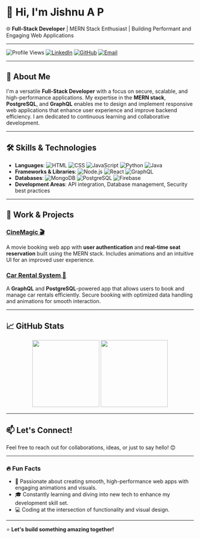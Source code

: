 # 👋 Hi, I'm Jishnu A P

🌐 **Full-Stack Developer** | MERN Stack Enthusiast | Building Performant and Engaging Web Applications

---

![Profile Views](https://komarev.com/ghpvc/?username=APJishnu&color=blueviolet&style=flat-square)
[![LinkedIn](https://img.shields.io/badge/-LinkedIn-0e76a8?logo=linkedin&logoColor=white&style=flat-square)](https://linkedin.com/in/jishnu-ap-335184308)
[![GitHub](https://img.shields.io/badge/GitHub-APJishnu-black?logo=github&logoColor=white&style=flat-square)](https://github.com/APJishnu)
[![Email](https://img.shields.io/badge/-Email-d14836?logo=gmail&logoColor=white&style=flat-square)](mailto:apjishnu23@gmail.com)

---

## 🚀 About Me

I'm a versatile **Full-Stack Developer** with a focus on secure, scalable, and high-performance applications. My expertise in the **MERN stack**, **PostgreSQL**, and **GraphQL** enables me to design and implement responsive web applications that enhance user experience and improve backend efficiency. I am dedicated to continuous learning and collaborative development.

---

## 🛠️ Skills & Technologies

- **Languages**: ![HTML](https://img.shields.io/badge/HTML-E34F26?logo=html5&logoColor=white) ![CSS](https://img.shields.io/badge/CSS-1572B6?logo=css3&logoColor=white) ![JavaScript](https://img.shields.io/badge/JavaScript-F7DF1E?logo=javascript&logoColor=black) ![Python](https://img.shields.io/badge/Python-3776AB?logo=python&logoColor=white) ![Java](https://img.shields.io/badge/Java-007396?logo=java&logoColor=white)
- **Frameworks & Libraries**: ![Node.js](https://img.shields.io/badge/Node.js-339933?logo=node.js&logoColor=white) ![React](https://img.shields.io/badge/React-61DAFB?logo=react&logoColor=black) ![GraphQL](https://img.shields.io/badge/GraphQL-E10098?logo=graphql&logoColor=white)
- **Databases**: ![MongoDB](https://img.shields.io/badge/MongoDB-4EA94B?logo=mongodb&logoColor=white) ![PostgreSQL](https://img.shields.io/badge/PostgreSQL-4169E1?logo=postgresql&logoColor=white) ![Firebase](https://img.shields.io/badge/Firebase-FFCA28?logo=firebase&logoColor=black)
- **Development Areas**: API integration, Database management, Security best practices

---

## 💼 Work & Projects

### [CineMagic 🎬](https://github.com/APJishnu/CineMagic)
A movie booking web app with **user authentication** and **real-time seat reservation** built using the MERN stack. Includes animations and an intuitive UI for an improved user experience.

### [Car Rental System 🚗](https://github.com/APJishnu/Car_rental_application)
A **GraphQL** and **PostgreSQL**-powered app that allows users to book and manage car rentals efficiently. Secure booking with optimized data handling and animations for smooth interaction.

---

## 📈 GitHub Stats

<p align="center">
  <img height="180em" src="https://github-readme-stats.vercel.app/api?username=APJishnu&show_icons=true&hide_border=true&count_private=true&theme=radical" />
  <img height="180em" src="https://github-readme-stats.vercel.app/api/top-langs/?username=APJishnu&layout=compact&hide_border=true&theme=radical" />
</p>

---

## 📫 Let's Connect!

Feel free to reach out for collaborations, ideas, or just to say hello! 😊

---

### 🔥 Fun Facts

- 🚀 Passionate about creating smooth, high-performance web apps with engaging animations and visuals.
- 🎓 Constantly learning and diving into new tech to enhance my development skill set.
- 💻 Coding at the intersection of functionality and visual design.

---

⭐️ **Let's build something amazing together!**
